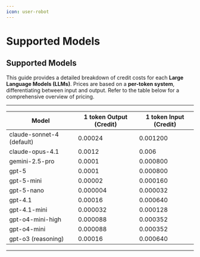 ```yaml
---
icon: user-robot
---
```


# Supported Models

## Supported Models&#x20;

This guide provides a detailed breakdown of credit costs for each **Large Language Models (LLMs)**. Prices are based on a **per-token system**, differentiating between input and output. Refer to the table below for a comprehensive overview of pricing.

***

<table><thead><tr><th width="169">Model</th><th>1 token Output (Credit)</th><th>1 token Input (Credit)</th></tr></thead><tbody><tr><td>claude-sonnet-4<br>(default)</td><td>0.00024</td><td>0.001200</td></tr><tr><td>claude-opus-4.1</td><td>0.0012</td><td>0.006</td></tr><tr><td>gemini-2.5-pro</td><td>0.0001</td><td>0.000800</td></tr><tr><td>gpt-5</td><td>0.0001</td><td>0.000800</td></tr><tr><td>gpt-5-mini</td><td>0.00002</td><td>0.000160</td></tr><tr><td>gpt-5-nano</td><td>0.000004</td><td>0.000032</td></tr><tr><td>gpt-4.1</td><td>0.00016</td><td>0.000640</td></tr><tr><td>gpt-4.1-mini</td><td>0.000032</td><td>0.000128</td></tr><tr><td>gpt-o4-mini-high</td><td>0.000088</td><td>0.000352</td></tr><tr><td>gpt-o4-mini</td><td>0.000088</td><td>0.000352</td></tr><tr><td>gpt-o3 (reasoning)</td><td>0.00016</td><td>0.000640</td></tr></tbody></table>

***
